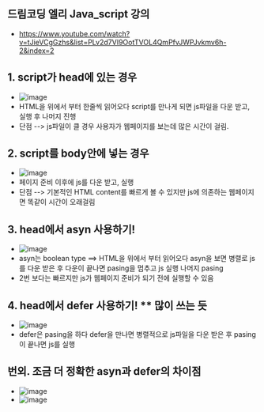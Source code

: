 ## 드림코딩 엘리 Java_script 강의
- https://www.youtube.com/watch?v=tJieVCgGzhs&list=PLv2d7VI9OotTVOL4QmPfvJWPJvkmv6h-2&index=2

## 1. script가 head에 있는 경우
- ![image](https://user-images.githubusercontent.com/77317312/120216306-d248a000-c271-11eb-8c74-994624856db3.png)
- HTML을 위에서 부터 한줄씩 읽어오다 script를 만나게 되면 js파일을 다운 받고, 실행 후 나머지 진행
- 단점 --> js파일이 클 경우 사용자가 웹페이지를 보는데 많은 시간이 걸림. 

## 2. script를 body안에 넣는 경우
- ![image](https://user-images.githubusercontent.com/77317312/120217212-040e3680-c273-11eb-8f04-9a0e8b312a97.png)
- 페이지 준비 이후에 js를 다운 받고, 실행 
- 단점 --> 기본적인 HTML content를 빠르게 볼 수 있지만 js에 의존하는 웹페이지면 똑같이 시간이 오래걸림

## 3. head에서 asyn 사용하기!
- ![image](https://user-images.githubusercontent.com/77317312/120217416-459ee180-c273-11eb-9a3b-fa1673067cb5.png)
- asyn는 boolean type ==> HTML을 위에서 부터 읽어오다 asyn을 보면 병렬로 js를 다운 받은 후 다운이 끝나면 pasing을 멈추고 js 실행 나머지 pasing
- 2번 보다는 빠르지만 js가 웹페이지 준비가 되기 전에 실행할 수 있음

## 4. head에서 defer 사용하기! ** 많이 쓰는 듯
- ![image](https://user-images.githubusercontent.com/77317312/120217726-b9d98500-c273-11eb-8e18-0c486aeee779.png)
- defer은 pasing을 하다 defer을 만나면 병렬적으로 js파일을 다운 받은 후 pasing이 끝나면 js를 실행

## 번외. 조금 더 정확한 asyn과 defer의 차이점
- ![image](https://user-images.githubusercontent.com/77317312/120217931-002ee400-c274-11eb-887e-d68313bcf7eb.png)
- ![image](https://user-images.githubusercontent.com/77317312/120217954-0ae97900-c274-11eb-8b95-a3290d70cd46.png)
